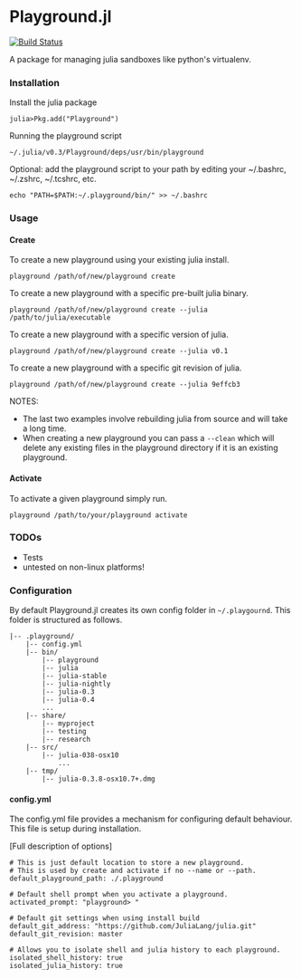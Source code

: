Playground.jl
=============
[![Build Status](https://travis-ci.org/Rory-Finnegan/Playground.jl.svg)](https://travis-ci.org/Rory-Finnegan/Playground.jl)

A package for managing julia sandboxes like python's virtualenv.

### Installation ###
Install the julia package
```shell
julia>Pkg.add("Playground")
```
Running the playground script
```shell
~/.julia/v0.3/Playground/deps/usr/bin/playground
```
Optional: add the playground script to your path by editing your 
~/.bashrc, ~/.zshrc, ~/.tcshrc, etc.
```shell
echo "PATH=$PATH:~/.playground/bin/" >> ~/.bashrc
```


### Usage ###
#### Create ####
To create a new playground using your existing julia install.
```shell
playground /path/of/new/playground create
```
To create a new playground with a specific pre-built julia binary.
```shell
playground /path/of/new/playground create --julia /path/to/julia/executable
```
To create a new playground with a specific version of julia.
```shell
playground /path/of/new/playground create --julia v0.1
```
To create a new playground with a specific git revision of julia.
```shell
playground /path/of/new/playground create --julia 9effcb3
```
NOTES:
* The last two examples involve rebuilding julia from source and will take a long time.
* When creating a new playground you can pass a `--clean` which will delete any existing files in the playground directory if it is an existing playground.

#### Activate ####
To activate a given playground simply run.
```shell
playground /path/to/your/playground activate
```

### TODOs ###
* Tests
* untested on non-linux platforms!

### Configuration ###
By default Playground.jl creates its own config folder in `~/.playgournd`. This folder is structured as follows.
```
|-- .playground/
    |-- config.yml
    |-- bin/
        |-- playground
        |-- julia
        |-- julia-stable
        |-- julia-nightly
        |-- julia-0.3
        |-- julia-0.4
        ...
    |-- share/
        |-- myproject
        |-- testing
        |-- research
    |-- src/
        |-- julia-038-osx10
            ...
    |-- tmp/
        |-- julia-0.3.8-osx10.7+.dmg
```

#### config.yml ####
The config.yml file provides a mechanism for configuring default behaviour. This file is setup during installation.

[Full description of options]
```
# This is just default location to store a new playground.
# This is used by create and activate if no --name or --path.
default_playground_path: ./.playground

# Default shell prompt when you activate a playground.
activated_prompt: "playground> "

# Default git settings when using install build
default_git_address: "https://github.com/JuliaLang/julia.git"
default_git_revision: master

# Allows you to isolate shell and julia history to each playground.
isolated_shell_history: true
isolated_julia_history: true
```

